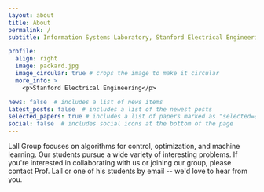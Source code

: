 ```yaml
---
layout: about
title: About
permalink: /
subtitle: Information Systems Laboratory, Stanford Electrical Engineering.

profile:
  align: right
  image: packard.jpg
  image_circular: true # crops the image to make it circular
  more_info: >
    <p>Stanford Electrical Engineering</p>

news: false  # includes a list of news items
latest_posts: false  # includes a list of the newest posts
selected_papers: true # includes a list of papers marked as "selected={true}"
social: false  # includes social icons at the bottom of the page
---
```


Lall Group focuses on algorithms for control, optimization, and machine learning. Our students pursue a wide variety of interesting problems. If you're interested in collaborating with us or joining our group, please contact Prof. Lall or one of his students by email -- we'd love to hear from you.

